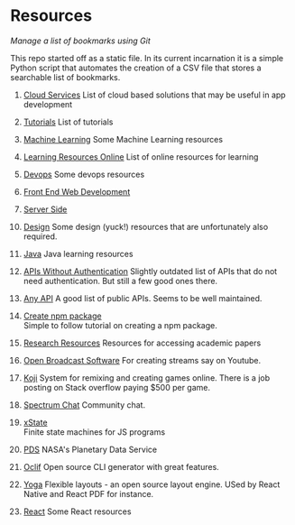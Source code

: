 # Resources

_Manage a list of bookmarks using Git_

This repo started off as a static file. In its current incarnation it is a simple Python script that
automates the creation of a CSV file that stores a searchable list of bookmarks.

1. [Cloud Services](cloud_services.md)
   List of cloud based solutions that may be useful in app development

2. [Tutorials](tutorials.md)
   List of tutorials

3. [Machine Learning](machine_learning)
   Some Machine Learning resources

4. [Learning Resources Online](developer_resources.md)
   List of online resources for learning

5. [Devops](Devops)
   Some devops resources

6. [Front End Web Development](fewd)

7. [Server Side](serverside)

10) [Design](design)
    Some design (yuck!) resources that are unfortunately also required.

11) [Java](java)
    Java learning resources

12) [APIs Without Authentication](https://shkspr.mobi/blog/2016/05/easy-apis-without-authentication/)
    Slightly outdated list of APIs that do not need authentication. But still a few good ones there.

13) [Any API](https://any-api.com/)
    A good list of public APIs. Seems to be well maintained.

14) [Create npm package](https://medium.freecodecamp.org/how-to-make-a-beautiful-tiny-npm-package-and-publish-it-2881d4307f78)  
    Simple to follow tutorial on creating a npm package.

15) [Research Resources](research)
    Resources for accessing academic papers

16) [Open Broadcast Software](https://obsproject.com/)
    For creating streams say on Youtube.

17) [Koji](https://withkoji.com/create)
    System for remixing and creating games online. There is a job posting on Stack overflow paying \$500 per game.

18) [Spectrum Chat](https://spectrum.chat/about)
    Community chat.

19) [xState](https://xstate.js.org/)  
    Finite state machines for JS programs

20) [PDS](https://pds.jpl.nasa.gov/datasearch/data-search/)
    NASA's Planetary Data Service

21) [Oclif](https://oclif.io/)
    Open source CLI generator with great features.

22) [Yoga](https://yogalayout.com/)
    Flexible layouts - an open source layout engine. USed by React Native and React PDF for instance.

23) [React](React)
    Some React resources
